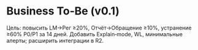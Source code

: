# Business To‑Be (v0.1)
Цель: повысить LM→Рег ≥20%, Отчёт→Обращение ≥10%, устранение ≥60% P0/P1 за 14 дней.
Добавить Explain‑mode, WL, минимальные алерты; расширить интеграции в R2.
